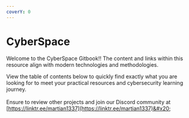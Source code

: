 ```yaml
---
coverY: 0
---
```


# CyberSpace

Welcome to the CyberSpace Gitbook!! The content and links within this resource align with modern technologies and methodologies.

View the table of contents below to quickly find exactly what you are looking for to meet your practical resources and cybersecurity learning journey.\
\
Ensure to review other projects and join our Discord community at [https://linktr.ee/martian1337](https://linktr.ee/martian1337)&#x20;
